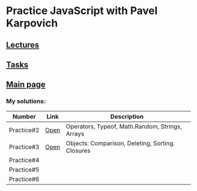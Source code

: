 # Practice JavaScript with Pavel Karpovich

## [Lectures](https://learn.paradox.red/js/index.html#/)  
## [Tasks](https://github.com/Tgjmjgj/js/tree/master/src/task)  
## [Main page](https://github.com/Tgjmjgj/js)
### **My solutions:**

| Number | Link | Description |
| ------ | ------ | ------ |
| Practice#2 | [Open](https://github.com/cathzetjo/Practice_js/tree/master/task2) | Operators, Typeof, Math.Random, Strings, Arrays|
| Practice#3 | [Open](https://github.com/cathzetjo/Practice_js/tree/master/task3) | Objects: Comparison, Deleting, Sorting. Closures |
| Practice#4 |  |  |
| Practice#5 |  |  |
| Practice#6 |  |  |
